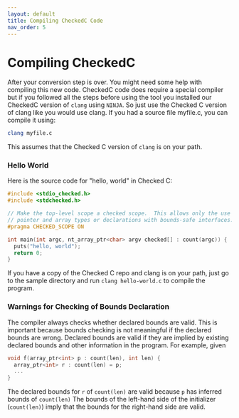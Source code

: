 ```yaml
---
layout: default
title: Compiling CheckedC Code
nav_order: 5
---
```


# [](#header-1) Compiling CheckedC

After your conversion step is over. You might need some help with compiling this new code. CheckedC code does require a special compiler but if you followed all the steps before using the tool you installed our CheckedC version of `clang` using `NINJA`. So just use the Checked C version of clang like you would use clang. If you had a source file myfile.c, you can compile it using:
```sh
clang myfile.c
```

This assumes that the Checked C version of `clang` is on your path.

### [](#header-3) Hello World

Here is the source code for "hello, world" in Checked C:
```c
#include <stdio_checked.h>
#include <stdchecked.h>

// Make the top-level scope a checked scope.  This allows only the use of checked
// pointer and array types or declarations with bounds-safe interfaces.
#pragma CHECKED_SCOPE ON

int main(int argc, nt_array_ptr<char> argv checked[] : count(argc)) {
  puts("hello, world");
  return 0;
}
```

If you have a copy of the Checked C repo and clang is on your path, just go to the sample directory and run `clang hello-world.c` to compile the program.


### [](#header-3) Warnings for Checking of Bounds Declaration

The compiler always checks whether declared bounds are valid. This is important because bounds checking is not meaningful if the declared bounds are wrong. Declared bounds are valid if they are implied by existing declared bounds and other information in the program. For example, given

```c
void f(array_ptr<int> p : count(len), int len) {
  array_ptr<int> r : count(len) = p;
  ...
}
```

The declared bounds for `r` of `count(len)` are valid because `p` has inferred bounds of `count(len)` The bounds of the left-hand side of the initializer (`count(len)`) imply that the bounds for the right-hand side are valid.